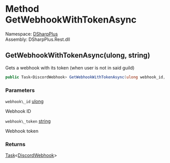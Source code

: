 # Method GetWebhookWithTokenAsync

Namespace: [DSharpPlus](DSharpPlus.md)  
Assembly: DSharpPlus.Rest.dll

## <a id="DSharpPlus_DiscordRestClient_GetWebhookWithTokenAsync_System_UInt64_System_String_"></a>GetWebhookWithTokenAsync\(ulong, string\)

Gets a webhook with its token (when user is not in said guild)

```csharp
public Task<DiscordWebhook> GetWebhookWithTokenAsync(ulong webhook_id, string webhook_token)
```

### Parameters

`webhook\_id` [ulong](https://learn.microsoft.com/dotnet/api/system.uint64)

Webhook ID

`webhook\_token` [string](https://learn.microsoft.com/dotnet/api/system.string)

Webhook token

### Returns

[Task](https://learn.microsoft.com/dotnet/api/system.threading.tasks.task\-1)<[DiscordWebhook](DSharpPlus.Entities.DiscordWebhook.md)\>

